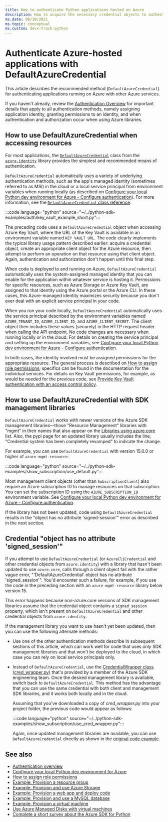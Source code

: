 ```yaml
---
title: How to authenticate Python applications hosted on Azure
description: How to acquire the necessary credential objects to authenticate a Python application running on Azure.
ms.date: 08/10/2021
ms.topic: conceptual
ms.custom: devx-track-python
---
```


# Authenticate Azure-hosted applications with DefaultAzureCredential

This article describes the recommended method (`DefaultAzureCredential`) for authenticating applications running on Azure with other Azure services.

If you haven't already, review the [Authentication Overview](azure-sdk-authenticate.md#how-to-assign-an-app-identity) for important details that apply to all authentication methods, namely assigning application identity, granting permissions to an identity, and when authentication and authorization occur when using Azure libraries.

## How to use DefaultAzureCredential when accessing resources

For most applications, the [`DefaultAzureCredential`](/python/api/azure-identity/azure.identity.defaultazurecredential) class from the [`azure.identity`](/python/api/azure-identity/azure.identity) library provides the simplest and recommended means of authentication.

`DefaultAzureCredential` automatically uses a variety of underlying authentication methods, such as the app's managed identity (sometimes referred to as MSI) in the cloud or a local service principal from environment variables when running locally (as described on [Configure your local Python dev environment for Azure - Configure authentication](configure-local-development-environment.md#configure-authentication)). For more information, see the [`DefaultAzureCredential` class reference](/python/api/azure-identity/azure.identity.defaultazurecredential).

:::code language="python" source="~/../python-sdk-examples/auth/key_vault_example_short.py":::

The preceding code uses a `DefaultAzureCredential` object when accessing Azure Key Vault, where the URL of the Key Vault is available in an environment variable named `KEY_VAULT_URL`. The code clearly implements the typical library usage pattern described earlier: acquire a credential object, create an appropriate client object for the Azure resource, then attempt to perform an operation on that resource using that client object. Again, authentication and authorization don't happen until this final step.

When code is deployed to and running on Azure, `DefaultAzureCredential` automatically uses the system-assigned managed identity that you can enable for the application within whatever service is hosting it. Permissions for specific resources, such as Azure Storage or Azure Key Vault, are assigned to that identity using the Azure portal or the Azure CLI. In these cases, this Azure-managed identity maximizes security because you don't ever deal with an explicit service principal in your code.

When you run your code locally, `DefaultAzureCredential` automatically uses the service principal described by the environment variables named `AZURE_TENANT_ID`, `AZURE_CLIENT_ID`, and `AZURE_CLIENT_SECRET`. The client object then includes these values (securely) in the HTTP request header when calling the API endpoint. No code changes are necessary when running locally or in the cloud. For details on creating the service principal and setting up the environment variables, see [Configure your local Python dev environment for Azure - Configure authentication](configure-local-development-environment.md#configure-authentication).

In both cases, the identity involved must be assigned permissions for the appropriate resource. The general process is described on [How to assign role permissions](/azure/role-based-access-control/role-assignments-steps); specifics can be found in the documentation for the individual services. For details on Key Vault permissions, for example, as would be needed for the previous code, see [Provide Key Vault authentication with an access control policy](/azure/key-vault/general/assign-access-policy-portal).

## How to use DefaultAzureCredential with SDK management libraries

`DefaultAzureCredential` works with newer versions of the Azure SDK management libraries&mdash;those "Resource Management" libraries with "mgmt" in their names that also appear on the [Libraries using azure.core](azure-sdk-library-package-index.md#libraries-using-azurecore) list. Also, the pypi page for an updated library usually includes the line, "Credential system has been completely revamped" to indicate the change.

For example, you can use `DefaultAzureCredential` with version 15.0.0 or higher of `azure-mgmt-resource`:

:::code language="python" source="~/../python-sdk-examples/show_subscription/use_default.py":::

Most management client objects (other than `SubscriptionClient`) also require an Azure subscription ID to manage resources on that subscription. You can set the subscription ID using the `AZURE_SUBSCRIPTION_ID` environment variable. See [Configure your local Python dev environment for Azure - Configure authentication](configure-local-development-environment.md#configure-authentication).

If the library has not been updated, code using `DefaultAzureCredential` results in the "object has no attribute 'signed-session'" error as described in the next section.

## Credential "object has no attribute 'signed_session'"

If you attempt to use `DefaultAzureCredential` (or `AzureCliCredential` and other credential objects from `azure.identity`) with a library that hasn't been updated to use `azure.core`, calls through a client object fail with the rather vague error, "'DefaultAzureCredential' object has no attribute 'signed_session'". You'd encounter such a failure, for example, if you use the code in the preceding section with an `azure-mgmt-resource` library below version 15.

This error happens because non-azure.core versions of SDK management libraries assume that the credential object contains a `signed_session` property, which isn't present on `DefaultAzureCredential` and other credential objects from `azure.identity`.

If the management library you want to use hasn't yet been updated, then you can use the following alternate methods:

- Use one of the other authentication methods describe in subsequent sections of this article, which can work well for code that uses *only* SDK management libraries and that won't be deployed to the cloud, in which case you can rely on local service principals only.

- Instead of `DefaultAzureCredential`, use the [CredentialWrapper class (cred_wrapper.py)](https://gist.github.com/lmazuel/cc683d82ea1d7b40208de7c9fc8de59d) that's provided by a member of the Azure SDK engineering team. Once the desired management library is available, switch back to `DefaultAzureCredential`. This method has the advantage that you can use the same credential with both client and management SDK libraries, and it works both locally and in the cloud.

    Assuming that you've downloaded a copy of *cred_wrapper.py* into your project folder, the previous code would appear as follows:

    :::code language="python" source="~/../python-sdk-examples/show_subscription/use_cred_wrapper.py":::

    Again, once updated management libraries are available, you can use `DefaultAzureCredential` directly as shown in the [original code example](#how-to-use-defaultazurecredential-with-sdk-management-libraries).

## See also

- [Authentication overview](azure-sdk-authenticate.md)
- [Configure your local Python dev environment for Azure](configure-local-development-environment.md)
- [How to assign role permissions](/azure/role-based-access-control/role-assignments-steps)
- [Example: Provision a resource group](azure-sdk-example-resource-group.md)
- [Example: Provision and use Azure Storage](azure-sdk-example-storage.md)
- [Example: Provision a web app and deploy code](azure-sdk-example-web-app.md)
- [Example: Provision and use a MySQL database](azure-sdk-example-database.md)
- [Example: Provision a virtual machine](azure-sdk-example-virtual-machines.md)
- [Use Azure Managed Disks with virtual machines](azure-sdk-samples-managed-disks.md)
- [Complete a short survey about the Azure SDK for Python](https://microsoft.qualtrics.com/jfe/form/SV_bNFX0HECjzPWMiG?Q_CHL=docs)
